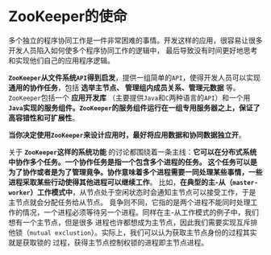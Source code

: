 ZooKeeper的使命
==========================================================================
多个独立的程序协同工作是一件非常困难的事情。开发这样的应用，很容易让很多开发人员陷入如何使多个程序协同工作的逻辑中，
最后导致没有时间更好地思考和实现他们自己的应用程序逻辑。

**`ZooKeeper`从文件系统`API`得到启发**，提供一组简单的`API`，使得开发人员可以实现 **通用的协作任务**，包括 **选举主节点、
管理组内成员关系、管理元数据** 等。`ZooKeeper`包括一个 **应用开发库** （主要提供`Java`和`C`两种语言的`API`）和一个用
**`Java`实现的服务组件。`ZooKeeper`的服务组件运行在一组专用服务器之上，保证了高容错性和可扩展性**。

**当你决定使用`ZooKeeper`来设计应用时，最好将应用数据和协同数据独立开**。

关于 **`ZooKeeper`这样的系统功能** 的讨论都围绕着一条主线：**它可以在分布式系统中协作多个任务。一个协作任务是指一个包含多个进程的任务。
这个任务可以是为了协作或者是为了管理竟争。协作意味着多个进程需要一同处理某些事情，一些进程采取某些行动使得其他进程可以继续工作**。
比如，**在典型的主-从（`master-worker`）工作模式中**，从节点处于空闲状态时会通知主节点可以接受工作，于是主节点就会分配任务给从节点。
竟争则不同，它指的是两个进程不能同时处理工作的情况，一个进程必须等待另一个进程。同样在主-从工作模式的例子中，我们想有一个主节点，但是很多
进程也许都想成为主节点，因此我们需要实现互斥排他锁（`mutual exclustion`）。实际上，我们可以认为获取主节点身份的过程其实就是获取锁的
过程，获得主节点控制权锁的进程即主节点进程。


